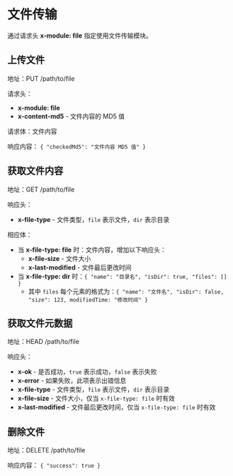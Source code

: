 # 文件传输

通过请求头 **x-module: file** 指定使用文件传输模块。

## 上传文件

地址：PUT /path/to/file

请求头：

- **x-module: file**
- **x-content-md5** - 文件内容的 MD5 值

请求体：文件内容

响应内容： `{ "checkedMd5": "文件内容 MD5 值" }`

## 获取文件内容

地址：GET /path/to/file

响应头：

- **x-file-type** - 文件类型，`file` 表示文件，`dir` 表示目录

相应体：

- 当 **x-file-type: file** 时：文件内容，增加以下响应头：
  - **x-file-size** - 文件大小
  - **x-last-modified** - 文件最后更改时间
- 当 **x-file-type: dir** 时：`{ "name": "目录名", "isDir": true, "files": [] }`
  - 其中 `files` 每个元素的格式为：`{ "name": "文件名", "isDir": false, "size": 123, modifiedTime: "修改时间" }`

## 获取文件元数据

地址：HEAD /path/to/file

响应头：

- **x-ok** - 是否成功，`true` 表示成功，`false` 表示失败
- **x-error** - 如果失败，此项表示出错信息
- **x-file-type** - 文件类型，`file` 表示文件，`dir` 表示目录
- **x-file-size** - 文件大小，仅当 `x-file-type: file` 时有效
- **x-last-modified** - 文件最后更改时间，仅当 `x-file-type: file` 时有效

## 删除文件

地址：DELETE /path/to/file

响应内容： `{ "success": true }`
